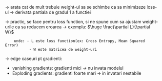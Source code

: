 
-> arata cat de mult trebuie weight-ul sa se schimbe ca sa minimizeze loss-ul
-> derivata partiala de gradul 1 a functiei

-> practic, se face pentru loss function, si ne spune cum sa ajustam weight-urile ca sa reducem eroarea
-> exemplu:
			$\huge  \frac{\partial L}{\partial W}$
			
		unde: - L este loss function(ex: Cross Entropy, Mean Squared Error)
			   - W este matricea de weight-uri

-> edge caseuri pt gradienti:
* vanishing gradients: gradienti mici -> nu invata modelul
* Exploding gradients: gradienti foarte mari -> in invatari nestabile
